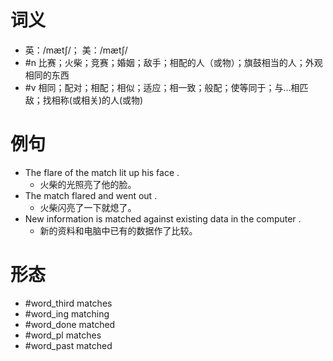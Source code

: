 # 词义
- 英：/mætʃ/； 美：/mætʃ/
- #n 比赛；火柴；竞赛；婚姻；敌手；相配的人（或物）；旗鼓相当的人；外观相同的东西
- #v 相同；配对；相配；相似；适应；相一致；般配；使等同于；与…相匹敌；找相称(或相关)的人(或物)
# 例句
- The flare of the match lit up his face .
	- 火柴的光照亮了他的脸。
- The match flared and went out .
	- 火柴闪亮了一下就熄了。
- New information is matched against existing data in the computer .
	- 新的资料和电脑中已有的数据作了比较。
# 形态
- #word_third matches
- #word_ing matching
- #word_done matched
- #word_pl matches
- #word_past matched
